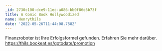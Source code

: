 ```yaml
---
_id: 2730c100-dce9-11ec-a086-bb0f86e5b73f
title: A Comic Book Hollywoodized
name: Henrythils
date: '2022-05-26T11:44:08.758Z'
---
```

Finanzroboter ist Ihre Erfolgsformel gefunden. Erfahren Sie mehr darüber. https://thils.bookeat.es/gotodate/promotion
